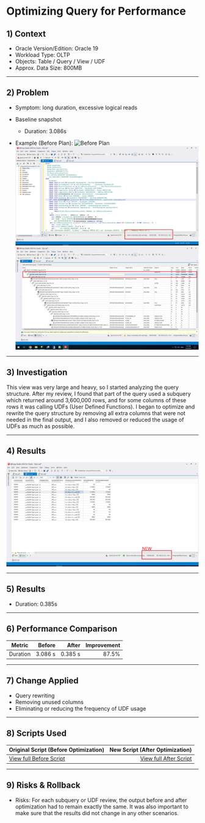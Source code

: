 # Optimizing Query for Performance

## 1) Context
- Oracle Version/Edition: Oracle 19 
- Workload Type: OLTP
- Objects:  Table / Query / View / UDF
- Approx. Data Size: 800MB

---

## 2) Problem
- Symptom: long duration, excessive logical reads
- Baseline snapshot
  - Duration: 3.086s
  
- Example (Before Plan):
![Before Plan](./images/"Execute-Query_OLD-1.jpg")
![Before Plan](./images/Execute-Query_OLD-2.jpg)
![Before Plan](./images/Execute-Query_OLD-3.jpg)

---

## 3) Investigation
This view was very large and heavy, so I started analyzing the query structure.
After my review, I found that part of the query used a subquery which returned around 3,600,000 rows, and for some columns of these rows it was calling UDFs (User Defined Functions).
I began to optimize and rewrite the query structure by removing all extra columns that were not needed in the final output, and I also removed or reduced the usage of UDFs as much as possible.

---

## 4) Results
![Execution Time](./images/Execute-Query_New.jpg)

---

## 5) Results
- Duration: 0.385s

---

## 6) Performance Comparison
| Metric        | Before       | After   | Improvement |
|---------------|-------------:|--------:|------------:|
| Duration      | 3.086 s      | 0.385 s | 87.5%       |

---

## 7) Change Applied
- Query rewriting
- Removing unused columns
- Eliminating or reducing the frequency of UDF usage

---

## 8) Scripts Used
| Original Script (Before Optimization)               | New Script (After Optimization)                     |
|-----------------------------------------------------|----------------------------------------------------:|
| [View full Before Script](./scripts/Query_Old.sql)  | [View full After Script](./scripts/Query_New.sql)   |

---

## 9) Risks & Rollback
- Risks: For each subquery or UDF review, the output before and after optimization had to remain exactly the same.
It was also important to make sure that the results did not change in any other scenarios.


